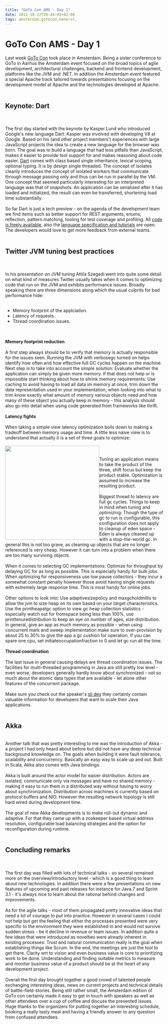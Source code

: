 ```yaml
---
title: "GoTo Con AMS - Day 1"
date: 2011-10-22T20:44:03+02:00
tags: amsterdam,gotocon,General,
---
```


# GoTo Con AMS - Day 1


Last week <a href="http://gotocon.com/amsterdam-2011/">GoTo Con</a> took place in Amsterdam. Being a sister conference 
to GoTo in Aarhus the Amsterdam event focused on the broad topics of agile development, architectural challenges, 
backend and frontend development, platforms like the JVM and .NET. In addition the Amsterdam event featured a special 
Apache track tailored towards presentations focusing on the development model at Apache and the technologies developed 
at Apache.<br><br><h2>Keynote: Dart</h2><br><br>The first day started with the keynote by Kasper Lund who introduced 
Google's new language Dart. Kasper was involved with developing V8 at Google. Based on his (and other project members') 
experiences with large JavaScript projects the idea to create a new language for the browser was born. The goal was to 
build a language that had less pitfalls than JavaScript, makes it easier to provide tool support for and makes 
reasoning about code easier. <a href="http://try.dartlang.org">Dart</a> comes with class based single inheritance, 
lexical scoping, optional typing. It is by design single threaded. The concept of isolates cleanly introduces the 
concept of isolated workers that communicate through message passing only and thus can be run in parallel by the VM. 
One concept that seemed particularly interesting for an interpreted language was that of snapshots: An application can 
be serialized after it has loaded and initialized, the result can even be transferred, shortening load time 
substantially.<br><br>So far Dart is just a tech preview - on the agenda of the development team we find items such as 
better support for REST arguments, enums, reflection, pattern matching, tooling for test coverage and profiling. All <a 
href="http://dart.googlecode.com">code is freely available</a>, also the <a href="http://dartlang.org">language 
specification and tutorials</a> are open. The developers would love to get more feedback from external 
teams.<br><br><h2>Twitter JVM tuning best practices</h2><br><br>In his presentation on JVM tuning Attila Szegedi went 
into quite some detail on what kind of measures Twitter usually takes when it comes to optimizing code that run on the 
JVM and exhibits performance issues. Broadly speaking there are three dimensions along which the usual culprits for bad 
performance hide: <br><ul><br><li>Memory footprint of the applciation.<br><li>Latency of requests.<br><li>Thread 
coordination issues.<br></ul><br><br><b>Memory footprint reduction</b><br><br>A first step always should be to verify 
that memory is actually responsible for the issues seen. Running the JVM with verbosegc turned on helps identify how 
often and how effective full GC cycles happen on the machine. Next step is to take into account the simple solution: 
Evaluate whether the application can simply be given more memory. If that does not help or is impossible start thinking 
about how to shrink memory requirements: Use caching to avoid having to load all data im memory at once, trim down the 
data representation used in your implementation, when looking into what to trim know exactly what amount of memory 
various objects need and how many of these object you actually keep in memory - this analysis should also go into 
detail when using code generated from frameworks like thrift. <br><br><b>Latency fights</b><br><br>When taking a simple 
view latency optimization boils down to making a tradeoff between memory usage and time. A little less naive view is to 
understand that actually it is a set of three goals to optimize:<br><br><img 
src="http://isabel-drost.de/Bilder/wordpress/triangle_goto_11.png" width="300" style="float:left"/><br><br>Tuning an 
application means to take the product of the three, shift focus but keep the product stable. Optimization is assumed to 
increase the resulting product.<br><br>Biggest thread to latency are full gc cycles. Things to keep in mind when tuning 
and optimizing: Though the type of gc to run is configurable, this configuration does not apply to cleanup of eden 
space - Eden is always cleaned up with a stop-the-world gc. In general this is not too grave, as cleaning up objects 
that are no longer referenced is very cheap. However it can turn into a problem when there are too many surviving 
objects.<br><br>When it comes to selecting GC implementations: Optimize for throughput by delaying GC for as long as 
possible. This is especially handy for bulk jobs. When optimizing for responsiveness use low pause collectors - they 
incur a somewhat constant penalty however those avoid having single requests with extremely large response time. This 
is most handy for online jobs.<br><br>Other options to look into: Use adaptivesizepolicy and maxgcholdmillis to allow 
the jvm to size heap on its own based on your target characteristics. Use the printheapatgc option to view gc heap 
collection statistics - especially watch out for fromspace being less than 100%, use printtenuredistribution to keep an 
eye on number of ages, size distribution. In general, give an app as much memory as possible - when using concurrent 
mark and sweep implementation make sure to over-provision by about 25 to 30% to give the app a gc cushion for 
operation. If you can spare one cpu, set initiateoccupationfraction to 0 and let gc run all the time.<br><br><b>Thread 
coordination</b><br><br>The last issue in general causing delays are thread coordination issues. The facilities for 
multi-threaded programming in Java are still pretty low level - even worse, developers generally hardly know about 
synchronized - not so much about the atomic data types that are available - let alone other features of the concurrent 
package.<br><br>Make sure you check out the speaker's <a 
href="http://gotocon.com/dl/goto-amsterdam-2011/slides/AttilaSzegedi_JVMPerformanceOptimizationsAtTwittersScale.pdf">sli
des</a> they certainly contain valuable information for developers that want to scale their Java 
applications.<br><br><h2>Akka</h2><br>Another talk that was pretty interesting to me was the introduction of Akka - a 
project I had only heard about before but did not have any deep technical background knowledge on. The goals when 
building it were fault tolerance, scalability and concurrency. Basically an easy way to scale up and out. Built in 
Scala, Akka also comes with Java bindings.<br><br>Akka is built around the actor model for easier distribution. Actors 
are isolated, communicate only via messages and have no shared memory - making it easy to run them in a distributed way 
without having to worry about synchronization. Distribution across machines is currently based on protocol buffers and 
NIO. However the resulting network topology is still hard wired during development time.<br><br>The goal of new Akka 
developments is to make roll-out dynamic and adaptive. For that they came up with a zookeeper based virtual address 
resolution, configurable load balancing strategies and the option for reconfiguration during 
runtime.<br><br><h2>Concluding remarks</h2><br><br>The first day was filled with lots of technical talks - so several 
remained more on the overview/introductory level - which is a good thing to learn about new technologies. In addition 
there were a few presentations on new features of upcoming and past releases for instance for Java 7 and Sprint 3.1 - 
it's always nice to learn about the rational behind changes and improvements.<br><br>As for the agile talks - most of 
them propagated pretty innovative ideas that need a lot of courage to put into practice. However in several cases I 
could not help but get the feeling that either the processes presented were very specific to the environment they were 
established in and would not survive sudden stress - be it decline in revenue or team issues. In addition quite a few 
ideas that were introduced as novelties were already inherent in existing processes: Trust and natural communication 
really is the goal when establishing things like Scrum. In the end, the meetings are just the tool to get there. 
Clarity wrt to vision and even business value is core to prioritizing work to be done. Understanding and finding 
suitable metrics to measure and monitor business value of a product should be at the heart of any development 
project.<br><br>Overall the first day brought together a good crowd of talented people exchanging interesting ideas, 
news on current projects and technical details of battle-field-stories. Being still rather small, the Amsterdam edition 
of GoTo con certainly made it easy to get in touch with speakers as well as other attendees over a cup of coffee and 
discuss the presented issues. Huge thanks to the organizers for putting together an interesting schedule, booking a 
really tasty meal and having a friendly answer to any question from confused attendees.

